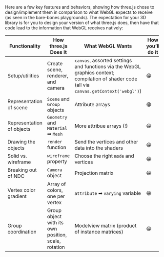 Here are a few key features and behaviors, showing how three.js chose to design/implement them in comparison to what WebGL expects to receive (as seen in the bare-bones playgrounds). The expectation for your 3D library is for you to design your version of what three.js does, then have that code lead to the information that WebGL receives natively:

| Functionality | How three.js Does It | What WebGL Wants | How you’ll do it |
| -------- | ----- | -------- | ---- |
| Setup/utilities | Create scene, renderer, and camera | `canvas`, assorted settings and functions via the WebGL graphics context; compilation of shader code (all via `canvas.getContext('webgl')`) | 😁 |
| Representation of scene | `Scene` and `Group` objects | Attribute arrays | 😁 |
| Representation of objects | `Geometry` and `Material` ➡ `Mesh` | More attribue arrays (!) | 😁 |
| Drawing the objects | `render` function | Send the vertices and other data into the shaders | 😁 |
| Solid vs. wireframe | `wireframe` property | Choose the right `mode` and vertices | 😁 |
| Breaking out of NDC | `Camera` object | Projection matrix | 😁 |
| Vertex color gradient | Array of colors, one per vertex | `attribute` ➡ `varying` variable | 😁 |
| Group coordination | Group object with its own position, scale, rotation | Modelview matrix (product of instance matrices) | 😁 |
